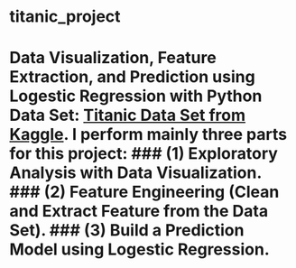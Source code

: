 # titanic_project
# Data Visualization, Feature Extraction, and Prediction using Logestic Regression with Python Data Set: [Titanic Data Set from Kaggle](https://www.kaggle.com/c/titanic).  I perform mainly three parts for this project: ### (1) Exploratory Analysis with Data Visualization. ### (2) Feature Engineering (Clean and Extract Feature from the Data Set). ### (3) Build a Prediction Model using Logestic Regression.
